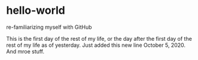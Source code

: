 # hello-world
re-familiarizing myself with GitHub

This is the first day of the rest of my life, or the day after the first day of the rest of my life as of yesterday.
Just added this new line October 5, 2020.
And mroe stuff.
